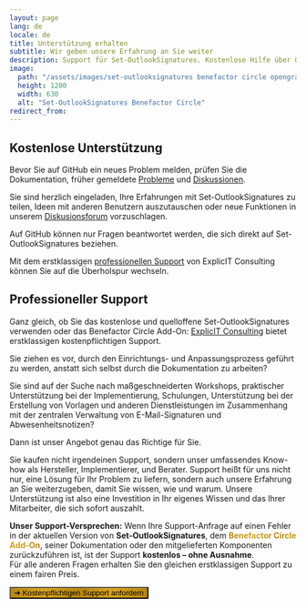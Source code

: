 ```yaml
---
layout: page
lang: de
locale: de
title: Unterstützung erhalten
subtitle: Wir geben unsere Erfahrung an Sie weiter
description: Support für Set-OutlookSignatures. Kostenlose Hilfe über GitHub oder professionelle Beratung von ExplicIT. Expertenwissen, Workshops und Umsetzungshilfe.
image:
  path: "/assets/images/set-outlooksignatures benefactor circle opengraph1200x630.png"
  height: 1200
  width: 630
  alt: "Set-OutlookSignatures Benefactor Circle"
redirect_from:
---
```


<h2 id="free-support">Kostenlose Unterstützung</h2>
<p>
  Bevor Sie auf GitHub ein neues Problem melden, prüfen Sie die Dokumentation, früher gemeldete 
  <a href="https://github.com/Set-OutlookSignatures/Set-OutlookSignatures/issues?q=">Probleme</a> 
  und 
  <a href="https://github.com/Set-OutlookSignatures/Set-OutlookSignatures/discussions?discussions_q=">Diskussionen</a>.
</p>
<p>
  Sie sind herzlich eingeladen, Ihre Erfahrungen mit Set-OutlookSignatures zu teilen, Ideen mit anderen Benutzern auszutauschen oder neue Funktionen in unserem <a href="https://github.com/Set-OutlookSignatures/Set-OutlookSignatures/discussions?discussions_q=">Diskusionsforum</a> vorzuschlagen.
</p>
<p>
  Auf GitHub können nur Fragen beantwortet werden, die sich direkt auf Set-OutlookSignatures beziehen.
</p>
<p>
  Mit dem erstklassigen <a href="#professional-support">professionellen Support</a> von ExplicIT Consulting können Sie auf die Überholspur wechseln.
</p>


<h2 id="professional-support">Professioneller Support</h2>
<p>
  Ganz gleich, ob Sie das kostenlose und quelloffene Set-OutlookSignatures verwenden oder das Benefactor Circle Add-On: <a href="https://explicitconsulting.at">ExplicIT Consulting</a> bietet erstklassigen kostenpflichtigen Support.
</p>
<p>
  Sie ziehen es vor, durch den Einrichtungs- und Anpassungsprozess geführt zu werden, anstatt sich selbst durch die Dokumentation zu arbeiten?
</p>
<p>
  Sie sind auf der Suche nach maßgeschneiderten Workshops, praktischer Unterstützung bei der Implementierung, Schulungen, Unterstützung bei der Erstellung von Vorlagen und anderen Dienstleistungen im Zusammenhang mit der zentralen Verwaltung von E-Mail-Signaturen und Abwesenheitsnotizen?
</p>
<p>
  Dann ist unser Angebot genau das Richtige für Sie.
</p>
<p>
  Sie kaufen nicht irgendeinen Support, sondern unser umfassendes Know-how als Hersteller, Implementierer, und Berater. Support heißt für uns nicht nur, eine Lösung für Ihr Problem zu liefern, sondern auch unsere Erfahrung an Sie weiterzugeben, damit Sie wissen, wie und warum. Unsere Unterstützung ist also eine Investition in Ihr eigenes Wissen und das Ihrer Mitarbeiter, die sich sofort auszahlt.
</p>
<p>
  <strong>Unser Support-Versprechen:</strong> Wenn Ihre Support-Anfrage auf einen Fehler in der aktuellen Version von <strong>Set-OutlookSignatures</strong>, dem <strong><span style="font-weight: bold; background-image: linear-gradient(to right, darkgoldenrod, goldenrod, darkgoldenrod, goldenrod, darkgoldenrod); background-clip: text; color: transparent;">Benefactor Circle Add-On</span></strong>, seiner Dokumentation oder den mitgelieferten Komponenten zurückzuführen ist, ist der Support <strong>kostenlos – ohne Ausnahme</strong>.
  <br>
  Für alle anderen Fragen erhalten Sie den gleichen erstklassigen Support zu einem fairen Preis.
</p>

<p>
  <a href="https://forms.cloud.microsoft/r/CnwjH98vSs">
    <button class="button is-link is-normal is-hover has-text-black has-text-weight-bold" style="background-image: linear-gradient(to right, darkgoldenrod, goldenrod, darkgoldenrod, goldenrod, darkgoldenrod)">
      ➔ Kostenpflichtigen Support anfordern
    </button>
  </a>
</p>
